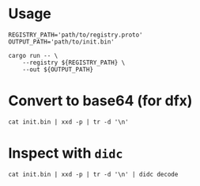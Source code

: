 # Usage

```
REGISTRY_PATH='path/to/registry.proto'
OUTPUT_PATH='path/to/init.bin'

cargo run -- \
    --registry ${REGISTRY_PATH} \
    --out ${OUTPUT_PATH}
```

# Convert to base64 (for dfx)

```
cat init.bin | xxd -p | tr -d '\n'
```

# Inspect with `didc`

```
cat init.bin | xxd -p | tr -d '\n' | didc decode
```

